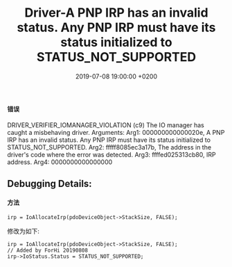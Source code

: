 ﻿---
layout: post
title:  "Driver-A PNP IRP has an invalid status. Any PNP IRP must have its status initialized	to STATUS_NOT_SUPPORTED"
date:   2019-07-08 19:00:00 +0200
categories: Driver
---
#### 错误
DRIVER_VERIFIER_IOMANAGER_VIOLATION (c9)
The IO manager has caught a misbehaving driver.
Arguments:
Arg1: 000000000000020e, A PNP IRP has an invalid status. Any PNP IRP must have its status initialized
	to STATUS_NOT_SUPPORTED.
Arg2: fffff8085ec3a17b, The address in the driver's code where the error was detected.
Arg3: ffffed025313cb80, IRP address.
Arg4: 0000000000000000

Debugging Details:
------------------     

#### 方法
```
irp = IoAllocateIrp(pdoDeviceObject->StackSize, FALSE);
```
修改为如下:     
```
irp = IoAllocateIrp(pdoDeviceObject->StackSize, FALSE);
// Added by ForHi 20190808
irp->IoStatus.Status = STATUS_NOT_SUPPORTED;
```
